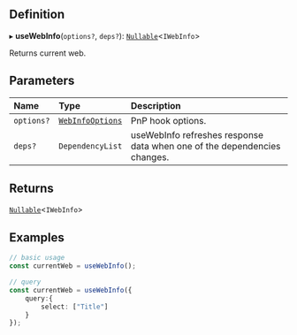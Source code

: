 ## Definition

▸ **useWebInfo**(`options?`, `deps?`): [`Nullable`](../Types/NullableT.md)<`IWebInfo`\>

Returns current web.

## Parameters

| Name | Type | Description |
| :------ | :------ | :------ |
| `options?` | [`WebInfoOptions`](../Interfaces/WebInfoOptions.md) | PnP hook options. |
| `deps?` | `DependencyList` | useWebInfo refreshes response data when one of the dependencies changes. |

## Returns

[`Nullable`](../Types/NullableT.md)<`IWebInfo`\>

## Examples

```typescript
// basic usage
const currentWeb = useWebInfo();

// query
const currentWeb = useWebInfo({
	query:{
		select: ["Title"]
	}
});
```
